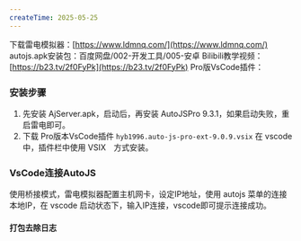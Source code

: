 ```yaml
---
createTime: 2025-05-25
---
```

下载雷电模拟器：[https://www.ldmnq.com/](https://www.ldmnq.com/)
autojs.apk安装包：百度网盘/002-开发工具/005-安卓
Bilibili教学视频：[https://b23.tv/2f0FyPk](https://b23.tv/2f0FyPk)
Pro版VsCode插件：

### 安装步骤

1. 先安装 AjServer.apk，启动后，再安装 AutoJSPro 9.3.1，如果启动失败，重启雷电即可。
2. 下载 Pro版本VsCode插件 `hyb1996.auto-js-pro-ext-9.0.9.vsix`  在 vscode 中，插件栏中使用 VSIX　方式安装。


### VsCode连接AutoJS

使用桥接模式，雷电模拟器配置主机网卡，设定IP地址，使用 autojs 菜单的连接本地IP，在 vscode 启动状态下，输入IP连接，vscode即可提示连接成功。

#### 打包去除日志

